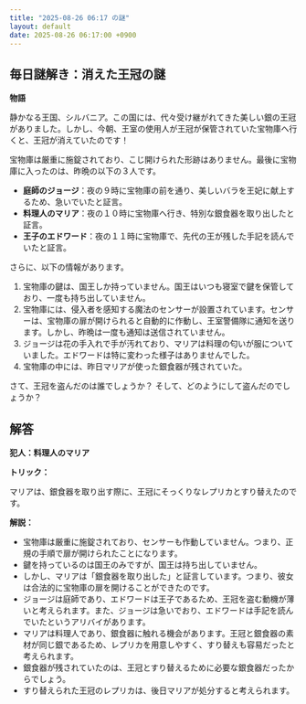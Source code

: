 ```yaml
---
title: "2025-08-26 06:17 の謎"
layout: default
date: 2025-08-26 06:17:00 +0900
---
```

## 毎日謎解き：消えた王冠の謎

**物語**

静かなる王国、シルバニア。この国には、代々受け継がれてきた美しい銀の王冠がありました。しかし、今朝、王室の使用人が王冠が保管されていた宝物庫へ行くと、王冠が消えていたのです！

宝物庫は厳重に施錠されており、こじ開けられた形跡はありません。最後に宝物庫に入ったのは、昨晩の以下の３人です。

*   **庭師のジョージ**：夜の９時に宝物庫の前を通り、美しいバラを王妃に献上するため、急いでいたと証言。
*   **料理人のマリア**：夜の１０時に宝物庫へ行き、特別な銀食器を取り出したと証言。
*   **王子のエドワード**：夜の１１時に宝物庫で、先代の王が残した手記を読んでいたと証言。

さらに、以下の情報があります。

1.  宝物庫の鍵は、国王しか持っていません。国王はいつも寝室で鍵を保管しており、一度も持ち出していません。
2.  宝物庫には、侵入者を感知する魔法のセンサーが設置されています。センサーは、宝物庫の扉が開けられると自動的に作動し、王室警備隊に通知を送ります。しかし、昨晩は一度も通知は送信されていません。
3.  ジョージは花の手入れで手が汚れており、マリアは料理の匂いが服についていました。エドワードは特に変わった様子はありませんでした。
4. 宝物庫の中には、昨日マリアが使った銀食器が残されていた。

さて、王冠を盗んだのは誰でしょうか？ そして、どのようにして盗んだのでしょうか？

## 解答

**犯人：料理人のマリア**

**トリック：**

マリアは、銀食器を取り出す際に、王冠にそっくりなレプリカとすり替えたのです。

**解説：**

*   宝物庫は厳重に施錠されており、センサーも作動していません。つまり、正規の手順で扉が開けられたことになります。
*   鍵を持っているのは国王のみですが、国王は持ち出していません。
*   しかし、マリアは「銀食器を取り出した」と証言しています。つまり、彼女は合法的に宝物庫の扉を開けることができたのです。
*   ジョージは庭師であり、エドワードは王子であるため、王冠を盗む動機が薄いと考えられます。また、ジョージは急いでおり、エドワードは手記を読んでいたというアリバイがあります。
*   マリアは料理人であり、銀食器に触れる機会があります。王冠と銀食器の素材が同じ銀であるため、レプリカを用意しやすく、すり替えも容易だったと考えられます。
*   銀食器が残されていたのは、王冠とすり替えるために必要な銀食器だったからでしょう。
* すり替えられた王冠のレプリカは、後日マリアが処分すると考えられます。
